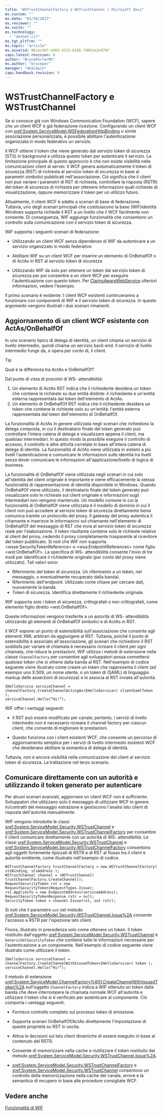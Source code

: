 ```yaml
---
title: "WSTrustChannelFactory e WSTrustChannel | Microsoft Docs"
ms.custom: ""
ms.date: "03/30/2017"
ms.reviewer: ""
ms.suite: ""
ms.technology: 
  - "dotnet-clr"
ms.tgt_pltfrm: ""
ms.topic: "article"
ms.assetid: 96cec467-e963-4132-b18b-7d0b3a2e979f
caps.latest.revision: 9
author: "BrucePerlerMS"
ms.author: "bruceper"
manager: "mbaldwin"
caps.handback.revision: 9
---
```

# WSTrustChannelFactory e WSTrustChannel
Se si conosce già con Windows Communication Foundation \(WCF\), sapere che un client WCF è già federazione ricezione.  Configurando un client WCF con <xref:System.ServiceModel.WSFederationHttpBinding> o simile associazione personalizzata, è possibile abilitare l'autenticazione organizzata in modo federativo un servizio.  
  
 Il WCF ottiene il token che viene generato dal servizio token di sicurezza \(STS\) in background e utilizza questo token per autenticare il servizio.  La limitazione principale di questo approccio è che non esiste visibilità nelle comunicazioni client al server.  Il WCF genera automaticamente il token di sicurezza \(RST\) di richiesta al servizio token di sicurezza in base ai parametri simbolici pubblicati nell'associazione.  Ciò significa che il client non può variare i parametri di RST di richiesta, controllare la risposta \(RSTR\) del token di sicurezza di richiesta per ottenere informazioni quali richieste di visualizzazione, oppure memorizzare il token per un utilizzo futuro.  
  
 Attualmente, il client WCF è adatto a scenari di base di federazione.  Tuttavia, uno degli scenari principali che costituiscono la base \(WIF\)identità Windows supporta richiede il RST a un livello che il WCF facilmente non consente.  Di conseguenza, WIF aggiunge funzionalità che consentono un controllo sulla comunicazione con il servizio token di sicurezza.  
  
 WIF supporta i seguenti scenari di federazione:  
  
-   Utilizzando un client WCF senza dipendenze di WIF da autenticare a un servizio organizzato in modo federativo  
  
-   Abilitare WIF su un client WCF per inserire un elemento di OnBehalfOf o di ActAs in RST al servizio token di sicurezza  
  
-   Utilizzando WIF da solo per ottenere un token dal servizio token di sicurezza per poi consentire a un client WCF per eseguire l'autenticazione con questo token.  Per [ClaimsAwareWebService](http://go.microsoft.com/fwlink/?LinkID=248406) ulteriori informazioni, vedere l'esempio.  
  
 Il primo scenario è evidente: I client WCF esistenti continueranno a funzionare con componenti di WIF e il servizio token di sicurezza.  In questo argomento vengono illustrati i due scenari rimanenti.  
  
## Aggiornamento di un client WCF esistente con ActAs\/OnBehalfOf  
 In uno scenario tipico di delega di identità, un client chiama un servizio di livello intermedio, quindi chiama un servizio back\-end.  Il servizio di livello intermedio funge da, o opera per conto di, il client.  
  
> [!TIP]
>  Qual è la differenza tra ActAs e OnBehalfOf?  
>   
>  Dal punto di vista di procotol di WS\- attendibilità:  
>   
>  1.  Un elemento di ActAs RST indica che il richiedente desidera un token che contiene le richieste su due entità distinte: il richiedente e un'entità esterna rappresentata dal token dell'elemento di ActAs.  
> 2.  Un elemento di OnBehalfOf RST indica che il richiedente desidera un token che contiene le richieste solo su un'entità: l'entità esterna rappresentata dal token dell'elemento di OnBehalfOf.  
>   
>  La funzionalità di ActAs in genere utilizzata negli scenari che richiedono la delega composta, in cui il destinatario finale del token generato può controllare l'intera catena di delega e visualizzare appena il client, ma qualsiasi intermediari.  In questo modo la possibile eseguire il controllo di accesso, il controllo e altre attività correlate in base all'intera catena di delega di identità.  La funzionalità di ActAs viene utilizzata in sistemi a più livelli l'autenticazione e comunicare le informazioni sulle identità tra livelli senza dover comunicare le informazioni all'applicazione\/livello di logica di business.  
>   
>  La funzionalità di OnBehalfOf viene utilizzata negli scenari in cui solo all'identità del client originale è importante e viene efficacemente la stessa funzionalità di rappresentazione di identità disponibile in Windows.  Quando OnBehalfOf viene utilizzato, il destinatario finale del token generato può visualizzare solo le richieste sul client originale e informazioni sugli intermediari non vengono mantenute.  Un modello comune in cui la funzionalità di OnBehalfOf viene utilizzata è il modello di dominio in cui il client non può accedere al servizio token di sicurezza direttamente bensì comunica tramite un protocollo del proxy.  Il gateway del proxy autentica il chiamante e inserisce le informazioni sul chiamante nell'elemento di OnBehalfOf del messaggio di RST che invia al servizio token di sicurezza reale per l'elaborazione.  Il token risultante contiene solo le richieste relative al client del proxy, cedendo il proxy completamente trasparente al ricevitore del token pubblicato. Si noti che WIF non supporta \<wsse:SecurityTokenReference\> o \<wsa:EndpointReferences\> come figlio \<wst:OnBehalfOf\>.  La specifica di WS\- attendibilità consente l'invio di tre modi per identificare il richiedente originale \(per conto del proxy viene utilizzato\).  Tali valori sono:  
>   
>  -   Riferimento del token di sicurezza.  Un riferimento a un token, nel messaggio, o eventualmente recuperato dalla banda\).  
> -   Riferimento dell'endpoint.  Utilizzato come chiave per cercare dati, nuovamente la banda.  
> -   Token di sicurezza.  Identifica direttamente il richiedente originale.  
>   
>  WIF supporta solo i token di sicurezza, crittografati o non crittografati, come elemento figlio diretto \<wst:OnBehalfOf\>.  
  
 Queste informazioni vengono trasferite a un autorità di WS\- attendibilità utilizzando gli elementi di OnBehalfOf simbolici e di ActAs in RST.  
  
 Il WCF espone un punto di estensibilità sull'associazione che consente agli elementi XML arbitrari da aggiungere al RST.  Tuttavia, poiché il punto di estensibilità è associato all'associazione, gli scenari che richiedono il RST soddisfa per variare di chiamata è necessario ricreare il client per ogni chiamata, che riduce le prestazioni.  WIF utilizza i metodi di estensione nella classe `ChannelFactory` per consentire agli sviluppatori possa connettersi qualsiasi token che si ottiene dalla banda al RST.  Nell'esempio di codice seguente viene illustrato come creare un token che rappresenta il client \(ad esempio uno X.509, un nome utente, o un token di \(SAML\) di linguaggio markup delle asserzioni di sicurezza\) e lo associa al RST inviata all'autorità.  
  
```  
IHelloService serviceChannel = channelFactory.CreateChannelActingAs<IHelloService>( clientSamlToken );  
serviceChannel.Hello(“Hi!”);  
```  
  
 WIF offre i vantaggi seguenti:  
  
-   Il RST può essere modificato per canale; pertanto, i servizi di livello intermedio non è necessario ricreare il channel factory per ciascun client, che consente di migliorare le prestazioni.  
  
-   Questo funziona con i client esistenti WCF, che consente un percorso di aggiornamento semplice per i servizi di livello intermedio esistenti WCF che desiderano abilitare la semantica di delega di identità.  
  
 Tuttavia, non è ancora visibilità nella comunicazione del client al servizio token di sicurezza.  La trattazione nel terzo scenario.  
  
## Comunicare direttamente con un autorità e utilizzando il token generato per autenticare  
 Per alcuni scenari avanzati, aggiornare un client WCF non è sufficiente.  Sviluppatori che utilizzano solo il messaggio di utilizzare WCF in genere in\/contratti del messaggio estrazione e gestiscono l'analisi lato client di risposta dell'autorità manualmente.  
  
 WIF vengono introdotte le classi <xref:System.ServiceModel.Security.WSTrustChannel> e <xref:System.ServiceModel.Security.WSTrustChannelFactory> per consentire il client comunicare direttamente con un autorità di WS\- attendibilità.  Le classi <xref:System.ServiceModel.Security.WSTrustChannel> e <xref:System.ServiceModel.Security.WSTrustChannelFactory> consentono agli oggetti fortemente tipizzati di RSTR e di RST al flusso tra il client e autorità emittente, come illustrato nell'esempio di codice.  
  
```  
WSTrustChannelFactory trustChannelFactory = new WSTrustChannelFactory( stsBinding, stsAddress );  
WSTrustChannel channel = (WSTrustChannel) trustChannelFactory.CreateChannel();  
RequestSecurityToken rst = new RequestSecurityToken(RequestTypes.Issue);  
rst.AppliesTo = new EndpointAddress(serviceAddress);  
RequestSecurityTokenResponse rstr = null;  
SecurityToken token = channel.Issue(rst, out rstr);  
```  
  
 Si noti che il parametro `out` nel metodo <xref:System.ServiceModel.Security.WSTrustChannel.Issue%2A> consente l'accesso a RSTR per l'ispezione lato client.  
  
 Finora, illustrato in precedenza solo come ottenere un token.  Il token restituito dall'oggetto <xref:System.ServiceModel.Security.WSTrustChannel> è `GenericXmlSecurityToken` che contiene tutte le informazioni necessarie per l'autenticazione a un componente.  Nell'esempio di codice seguente viene illustrato come utilizzare il token.  
  
```  
IHelloService serviceChannel = channelFactory.CreateChannelWithIssuedToken<IHelloService>( token ); serviceChannel.Hello(“Hi!”);  
```  
  
 Il metodo di estensione <xref:System.ServiceModel.ChannelFactory%601.CreateChannelWithIssuedToken%2A> sull'oggetto `ChannelFactory` indica a WIF ottenuto un token dalla banda che deve interrompere la chiamata normale WCF all'autorità e utilizzare il token che si è verificato per autenticare al componente.  Ciò comporta i vantaggi seguenti:  
  
-   Fornisce controllo completo sul processo token di emissione.  
  
-   Supporta scenari OnBehalfOf\/ActAs direttamente l'impostazione di queste proprietà su RST in uscita.  
  
-   Attiva le decisioni sul lato client dinamiche di essere eseguito in base al contenuto del RSTR.  
  
-   Consente di memorizzare nella cache e riutilizzare il token restituito dal metodo <xref:System.ServiceModel.Security.WSTrustChannel.Issue%2A>.  
  
-   <xref:System.ServiceModel.Security.WSTrustChannelFactory> e <xref:System.ServiceModel.Security.WSTrustChannel> consentono un controllo della memorizzazione nella cache del canale, errore e la semantica di recupero in base alle procedure consigliate WCF.  
  
## Vedere anche  
 [Funzionalità di WIF](../../../docs/framework/security/wif-features.md)